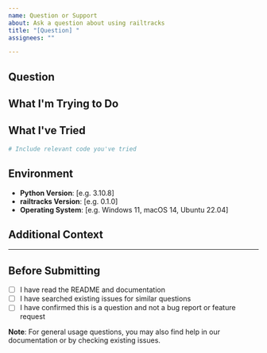 ```yaml
---
name: Question or Support
about: Ask a question about using railtracks
title: "[Question] "
assignees: ""

---
```


## Question
<!-- Ask your question clearly and concisely -->

## What I'm Trying to Do
<!-- Describe what you're trying to accomplish with railtracks -->

## What I've Tried
<!-- Describe what you've already attempted -->
<!-- Include any code examples, error messages, or approaches you've tested -->

```python
# Include relevant code you've tried
```

## Environment
<!-- Please complete the following information -->
- **Python Version**: [e.g. 3.10.8]
- **railtracks Version**: [e.g. 0.1.0]
- **Operating System**: [e.g. Windows 11, macOS 14, Ubuntu 22.04]

## Additional Context
<!-- Add any other context that might be relevant to your question -->

---

## Before Submitting
<!-- Please check the following before submitting your question -->
- [ ] I have read the README and documentation
- [ ] I have searched existing issues for similar questions
- [ ] I have confirmed this is a question and not a bug report or feature request

**Note**: For general usage questions, you may also find help in our documentation or by checking existing issues. 
